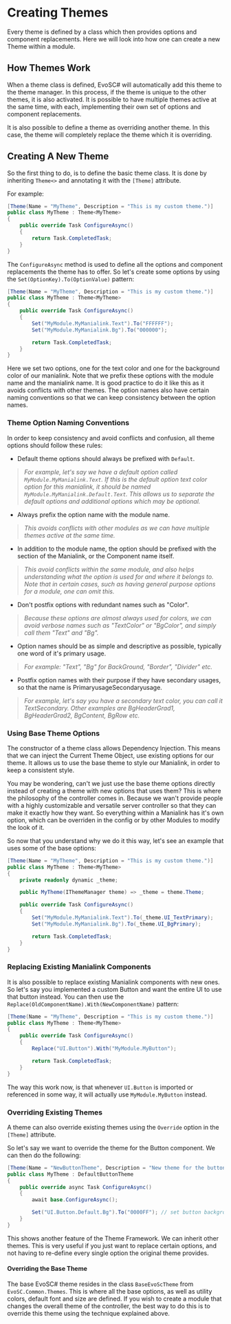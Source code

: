 # Creating Themes
Every theme is defined by a class which then provides options and component replacements. Here we will look into how one can create a new Theme within a module.

## How Themes Work
When a theme class is defined, EvoSC# will automatically add this theme to the theme manager. In this process, if the theme is unique to the other themes, it is also activated. It is possible to have multiple themes active at the same time, with each, implementing their own set of options and component replacements.

It is also possible to define a theme as overriding another theme. In this case, the theme will completely replace the theme which it is overriding.

## Creating A New Theme
So the first thing to do, is to define the basic theme class. It is done by inheriting `Theme<>` and annotating it with the `[Theme]` attribute.

For example:
```cs
[Theme(Name = "MyTheme", Description = "This is my custom theme.")]
public class MyTheme : Theme<MyTheme>
{
    public override Task ConfigureAsync()
    {
        return Task.CompletedTask;
    }
}
```

The `ConfigureAsync` method is used to define all the options and component replacements the theme has to offer. So let's create some options by using the `Set(OptionKey).To(OptionValue)` pattern:
```cs
[Theme(Name = "MyTheme", Description = "This is my custom theme.")]
public class MyTheme : Theme<MyTheme>
{
    public override Task ConfigureAsync()
    {
        Set("MyModule.MyManialink.Text").To("FFFFFF");
        Set("MyModule.MyManialink.Bg").To("000000");

        return Task.CompletedTask;
    }
}
```

Here we set two options, one for the text color and one for the background color of our manialink. Note that we prefix these options with the module name and the manialink name. It is good practice to do it like this as it avoids conflicts with other themes. The option names also have certain naming conventions so that we can keep consistency between the option names.

### Theme Option Naming Conventions
In order to keep consistency and avoid conflicts and confusion, all theme options should follow these rules:

- Default theme options should always be prefixed with `Default`.
> *For example, let's say we have a default option called `MyModule.MyManialink.Text`. If this is the default option text color option for this manialink, it should be named `MyModule.MyManialink.Default.Text`. This allows us to separate the default options and additional options which may be optional.*

- Always prefix the option name with the module name.
> *This avoids conflicts with other modules as we can have multiple themes active at the same time.*

- In addition to the module name, the option should be prefixed with the section of the Manialink, or the Component name itself.
> *This avoid conflicts within the same module, and also helps understanding what the option is used for and where it belongs to. Note that in certain cases, such as having general purpose options for a module, one can omit this.*

- Don't postfix options with redundant names such as "Color".
> *Because these options are almost always used for colors, we can avoid verbose names such as "TextColor" or "BgColor", and simply call them "Text" and "Bg".*

- Option names should be as simple and descriptive as possible, typically one word of it's primary usage.
> *For example: "Text", "Bg" for BackGround, "Border", "Divider" etc.*

- Postfix option names with their purpose if they have secondary usages, so that the name is PrimaryusageSecondaryusage.
> *For example, let's say you have a secondary text color, you can call it TextSecondary. Other examples are BgHeaderGrad1, BgHeaderGrad2, BgContent, BgRow etc.*

### Using Base Theme Options
The constructor of a theme class allows Dependency Injection. This means that we can inject the Current Theme Object, use existing options for our theme. It allows us to use the base theme to style our Manialink, in order to keep a consistent style.

You may be wondering, can't we just use the base theme options directly instead of creating a theme with new options that uses them? This is where the philosophy of the controller comes in. Because we wan't provide people with a highly customizable and versatile server controller so that they can make it exactly how they want. So everything within a Manialink has it's own option, which can be overriden in the config or by other Modules to modify the look of it.

So now that you understand why we do it this way, let's see an example that uses some of the base options:

```cs
[Theme(Name = "MyTheme", Description = "This is my custom theme.")]
public class MyTheme : Theme<MyTheme>
{
    private readonly dynamic _theme;

    public MyTheme(IThemeManager theme) => _theme = theme.Theme;

    public override Task ConfigureAsync()
    {
        Set("MyModule.MyManialink.Text").To(_theme.UI_TextPrimary);
        Set("MyModule.MyManialink.Bg").To(_theme.UI_BgPrimary);

        return Task.CompletedTask;
    }
}
```

### Replacing Existing Manialink Components
It is also possible to replace existing Manialink components with new ones. So let's say you implemented a custom Button and want the entire UI to use that button instead. You can then use the `Replace(OldComponentName).With(NewComponentName)` pattern:

```cs
[Theme(Name = "MyTheme", Description = "This is my custom theme.")]
public class MyTheme : Theme<MyTheme>
{
    public override Task ConfigureAsync()
    {
        Replace("UI.Button").With("MyModule.MyButton");

        return Task.CompletedTask;
    }
}
```

The way this work now, is that whenever `UI.Button` is imported or referenced in some way, it will actually use `MyModule.MyButton` instead.

### Overriding Existing Themes
A theme can also override existing themes using the `Override` option in the `[Theme]` attribute.

So let's say we want to override the theme for the Button component. We can then do the following:

```cs
[Theme(Name = "NewButtonTheme", Description = "New theme for the button.", Override = typeof(DefaultButtonTheme))]
public class MyTheme : DefaultButtonTheme
{
    public override async Task ConfigureAsync()
    {
        await base.ConfigureAsync();

        Set("UI.Button.Default.Bg").To("0000FF"); // set button background to blue
    }
}
```

This shows another feature of the Theme Framework. We can inherit other themes. This is very useful if you just want to replace certain options, and not having to re-define every single option the original theme provides.

#### Overriding the Base Theme
The base EvoSC# theme resides in the class `BaseEvoScTheme` from `EvoSC.Common.Themes`. This is where all the base options, as well as utility colors, default font and size are defined. If you wish to create a module that changes the overall theme of the controller, the best way to do this is to override this theme using the technique explained above.